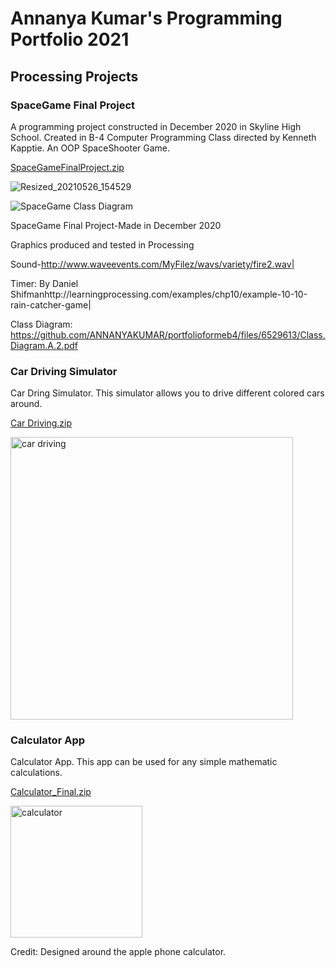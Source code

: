 # Annanya Kumar's Programming Portfolio 2021

## Processing Projects 

### SpaceGame Final Project



A programming project constructed in December 2020 in Skyline High School. Created in B-4 Computer Programming Class directed by Kenneth Kapptie. An OOP SpaceShooter Game.

[SpaceGameFinalProject.zip](https://github.com/ANNANYAKUMAR/portfolioformeb4/files/6588476/SpaceGameFinalProject.zip)


![Resized_20210526_154529](https://user-images.githubusercontent.com/70349676/119735709-fce1c580-be39-11eb-8572-5937f50a9729.jpeg)

![SpaceGame Class Diagram](https://user-images.githubusercontent.com/70349676/120361845-96d8c080-c2c7-11eb-9bda-fa6acfbac171.png)

SpaceGame Final Project-Made in December 2020

Graphics produced and tested in Processing 

Sound-http://www.waveevents.com/MyFilez/wavs/variety/fire2.wav|

Timer: By Daniel Shifmanhttp://learningprocessing.com/examples/chp10/example-10-10-rain-catcher-game| 


Class Diagram: https://github.com/ANNANYAKUMAR/portfolioformeb4/files/6529613/Class.Diagram.A.2.pdf



### Car Driving Simulator

Car Dring Simulator. This simulator allows you to drive different colored cars around. 


[Car Driving.zip](https://github.com/ANNANYAKUMAR/portfolioformeb4/files/6593315/Car.Driving.zip)



<img width="452" alt="car driving" src="https://user-images.githubusercontent.com/70349676/120686630-6d9e6880-c45e-11eb-8367-cab814986953.png">



### Calculator App


Calculator App. This app can be used for any simple mathematic calculations. 


[Calculator_Final.zip](https://github.com/ANNANYAKUMAR/portfolioformeb4/files/6593359/Calculator_Final.zip)


<img width="211" alt="calculator" src="https://user-images.githubusercontent.com/70349676/120687772-93783d00-c45f-11eb-80e5-e6f6cc418de5.png">

Credit: Designed around the apple phone calculator.






